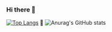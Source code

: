 ### Hi there 👋

[![Top Langs](https://github-readme-stats.vercel.app/api/top-langs/?username=wellmonge)](https://github.com/anuraghazra/github-readme-stats) 👯 ![Anurag's GitHub stats](https://github-readme-stats.vercel.app/api?username=wellmonge&show_icons=true&theme=cobalt)




<!--
**wellmonge/wellmonge** is a ✨ _special_ ✨ repository because its `README.md` (this file) appears on your GitHub profile.

Here are some ideas to get you started:

- 🔭 I’m currently working on ...
- 🌱 I’m currently learning ...
- 👯 I’m looking to collaborate on ...
- 🤔 I’m looking for help with ...
- 💬 Ask me about ...
- 📫 How to reach me: ...
- 😄 Pronouns: ...
- ⚡ Fun fact: ...
-->
